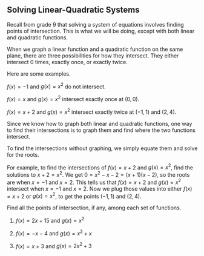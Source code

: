 Solving Linear-Quadratic Systems
-------

Recall from grade 9 that solving a system of equations involves finding points of intersection. This is what we will be doing, except with both linear and quadratic functions.

When we graph a linear function and a quadratic function on the same plane, there are three possibilities for how they intersect. They either intersect 0 times, exactly once, or exactly twice.

Here are some examples.

$f(x) = -1$ and $g(x) = x^2$ do not intersect.

$f(x) = x$ and $g(x) = x^2$ intersect exactly once at $(0, 0)$.

$f(x) = x + 2$ and $g(x) = x^2$ intersect exactly twice at $(-1, 1)$ and $(2, 4)$.

Since we know how to graph both linear and quadratic functions, one way to find their intersections is to graph them and find where the two functions intersect.

To find the intersections without graphing, we simply equate them and solve for the roots.

For example, to find the intersections of $f(x) = x + 2$ and $g(x) = x^2$, find the solutions to $x + 2 = x^2$. We get $0 = x^2 - x - 2 = (x + 1)(x - 2)$, so the roots are when $x = -1$ and $x = 2$. This tells us that $f(x) = x + 2$ and $g(x) = x^2$ intersect when $x = -1$ and $x = 2$. Now we plug those values into either $f(x) = x + 2$ or $g(x) = x^2$, to get the points $(-1, 1)$ and $(2, 4)$.

Find all the points of intersection, if any, among each set of functions.

1. $f(x) = 2x + 15$ and $g(x) = x^2$

2. $f(x) = -x - 4$ and $g(x) = x^2 + x$

3. $f(x) = x + 3$ and $g(x) = 2x^2 + 3$